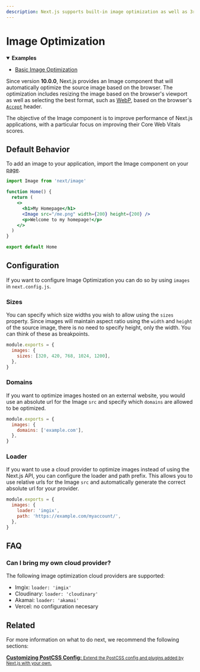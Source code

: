 ```yaml
---
description: Next.js supports built-in image optimization as well as 3rd party loaders for Imgix, Cloudinary, and more! Learn more here.
---
```


# Image Optimization

<details open>
  <summary><b>Examples</b></summary>
  <ul>
    <li><a href="https://github.com/vercel/next.js/tree/canary/examples/basic-image-optimization">Basic Image Optimization</a></li>
  </ul>
</details>

Since version **10.0.0**, Next.js provides an Image component that will automatically optimize the source image based on the browser. The optimization includes resizing the image based on the browser's viewport as well as selecting the best format, such as [WebP](https://developer.mozilla.org/en-US/docs/Web/Media/Formats/Image_types), based on the browser's [`Accept`](https://developer.mozilla.org/en-US/docs/Web/HTTP/Headers/Accept) header.

The objective of the Image component is to improve performance of Next.js applications, with a particular focus on improving their Core Web Vitals scores.

## Default Behavior

To add an image to your application, import the Image component on your [page](./pages).

```jsx
import Image from 'next/image'

function Home() {
  return (
    <>
      <h1>My Homepage</h1>
      <Image src="/me.png" width={200} height={200} />
      <p>Welcome to my homepage!</p>
    </>
  )
}

export default Home
```

## Configuration

If you want to configure Image Optimization you can do so by using `images` in `next.config.js`.

### Sizes

You can specify which size widths you wish to allow using the `sizes` property. Since images will maintain aspect ratio using the `width` and `height` of the source image, there is no need to specify height, only the width. You can think of these as breakpoints.

```js
module.exports = {
  images: {
    sizes: [320, 420, 768, 1024, 1200],
  },
}
```

### Domains

If you want to optimize images hosted on an external website, you would use an absolute url for the Image `src` and specify which
`domains` are allowed to be optimized.

```js
module.exports = {
  images: {
    domains: ['example.com'],
  },
}
```

### Loader

If you want to use a cloud provider to optimize images instead of using the Next.js API, you can configure the loader and path prefix. This allows you to use relative urls for the Image `src` and automatically generate the correct absolute url for your provider.

```js
module.exports = {
  images: {
    loader: 'imgix',
    path: 'https://example.com/myaccount/',
  },
}
```

## FAQ

### Can I bring my own cloud provider?

The following image optimization cloud providers are supported:

- Imgix: `loader: 'imgix'`
- Cloudinary: `loader: 'cloudinary'`
- Akamai: `loader: 'akamai'`
- Vercel: no configuration necesary

## Related

For more information on what to do next, we recommend the following sections:

<div class="card">
  <a href="/docs/advanced-features/customizing-postcss-config.md">
    <b>Customizing PostCSS Config:</b>
    <small>Extend the PostCSS config and plugins added by Next.js with your own.</small>
  </a>
</div>
